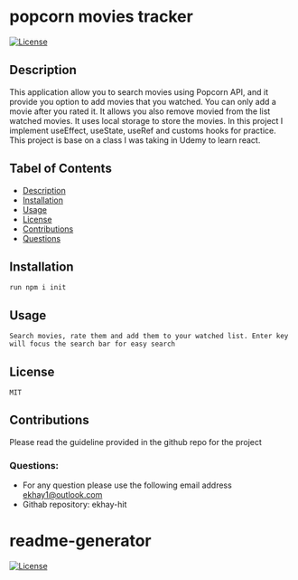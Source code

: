 # popcorn movies tracker

[![License](https://img.shields.io/badge/License-MIT-blue.svg)](https://opensource.org/licenses/MIT)

## Description

This application allow you to search movies using Popcorn API, and it provide you option to add movies that you watched. You can only add a movie after you rated it. It allows you also remove movied from the list watched movies. It uses local storage to store the movies.
In this project I implement useEffect, useState, useRef and customs hooks for practice. This project is base on a class I was taking in Udemy to learn react.

## Tabel of Contents

- [Description](#Description)
- [Installation](#Installation)
- [Usage](#Usage)
- [License](#License)
- [Contributions](#Contributions)
- [Questions](#Questions)

## Installation

    run npm i init

## Usage

    Search movies, rate them and add them to your watched list. Enter key will focus the search bar for easy search

## License

    MIT

## Contributions

Please read the guideline provided in the github repo for the project

### Questions:

- For any question please use the following email address ekhay1@outlook.com
- Githab repository: ekhay-hit

# readme-generator

[![License](https://img.shields.io/badge/License-MIT-blue.svg)](https://opensource.org/licenses/MIT)
